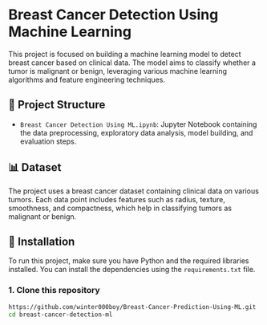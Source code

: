 # Breast Cancer Detection Using Machine Learning

This project is focused on building a machine learning model to detect breast cancer based on clinical data. The model aims to classify whether a tumor is malignant or benign, leveraging various machine learning algorithms and feature engineering techniques.

## 📁 Project Structure

- `Breast Cancer Detection Using ML.ipynb`: Jupyter Notebook containing the data preprocessing, exploratory data analysis, model building, and evaluation steps.

## 📊 Dataset

The project uses a breast cancer dataset containing clinical data on various tumors. Each data point includes features such as radius, texture, smoothness, and compactness, which help in classifying tumors as malignant or benign.

## 🚀 Installation

To run this project, make sure you have Python and the required libraries installed. You can install the dependencies using the `requirements.txt` file.

### 1. Clone this repository

```bash
https://github.com/winter000boy/Breast-Cancer-Prediction-Using-ML.git
cd breast-cancer-detection-ml
